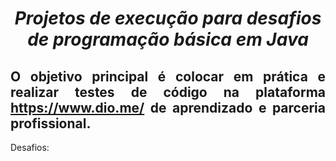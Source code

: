 <span align="center">
  
# *Projetos de execução para desafios de programação básica em Java*
  
</span>

<span align="justify">

## O objetivo principal é colocar em prática e realizar testes de código na plataforma <https://www.dio.me/> de aprendizado e parceria profissional. 

Desafios:


</span>
